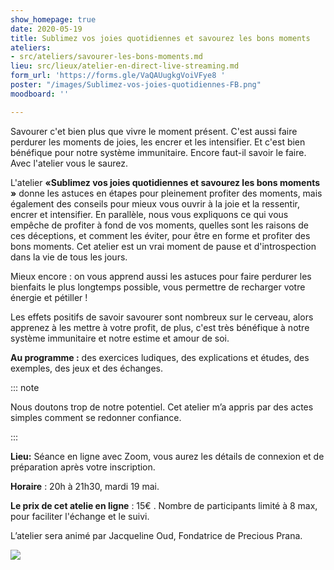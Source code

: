 ```yaml
---
show_homepage: true
date: 2020-05-19
title: Sublimez vos joies quotidiennes et savourez les bons moments
ateliers:
- src/ateliers/savourer-les-bons-moments.md
lieu: src/lieux/atelier-en-direct-live-streaming.md
form_url: 'https://forms.gle/VaQAUugkgVoiVFye8 '
poster: "/images/Sublimez-vos-joies-quotidiennes-FB.png"
moodboard: ''

---
```

Savourer c'et bien plus que vivre le moment présent. C'est aussi faire perdurer les moments de joies, les encrer et les intensifier. Et c'est bien bénéfique pour notre système immunitaire. Encore faut-il savoir le faire. Avec l'atelier vous le saurez.

L'atelier **«Sublimez vos joies quotidiennes et savourez les bons moments »** donne les astuces en étapes pour pleinement profiter des moments, mais également des conseils pour mieux vous ouvrir à la joie et la ressentir, encrer et intensifier. En parallèle, nous vous expliquons ce qui vous empêche de profiter à fond de vos moments, quelles sont les raisons de ces déceptions, et comment les éviter, pour être en forme et profiter des bons moments. Cet atelier est un vrai moment de pause et d'introspection dans la vie de tous les jours.

Mieux encore : on vous apprend aussi les astuces pour faire perdurer les bienfaits le plus longtemps possible, vous permettre de recharger votre énergie et pétiller !

Les effets positifs de savoir savourer sont nombreux sur le cerveau, alors apprenez à les mettre à votre profit, de plus, c'est très bénéfique à notre système immunitaire et notre estime et amour de soi.

**Au programme :** des exercices ludiques, des explications et études, des exemples, des jeux et des échanges.

::: note

Nous doutons trop de notre potentiel. Cet atelier m’a appris par des actes simples comment se redonner confiance.

:::

**Lieu:** Séance en ligne avec Zoom, vous aurez les détails de connexion et de préparation après votre inscription.

**Horaire** : 20h à 21h30, mardi 19 mai.

**Le prix de cet atelie en ligne** : 15€ . Nombre de participants limité à 8 max, pour faciliter l'échange et le suivi.

L’atelier sera animé par Jacqueline Oud, Fondatrice de Precious Prana.

![](/images/illustrations/photography-of-woman-surrounded-by-sunflowers-andre-furtado.jpg)